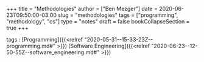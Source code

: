 +++
title = "Methodologies"
author = ["Ben Mezger"]
date = 2020-06-23T09:50:00-03:00
slug = "methodologies"
tags = ["programming", "methodology", "cs"]
type = "notes"
draft = false
bookCollapseSection = true
+++

tags
: [Programming]({{<relref "2020-05-31--15-33-23Z--programming.md#" >}}) [Software Engineering]({{<relref "2020-06-23--12-50-55Z--software_engineering.md#" >}})